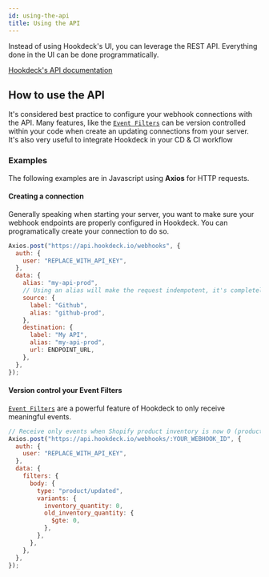 ```yaml
---
id: using-the-api
title: Using the API
---
```


Instead of using Hookdeck's UI, you can leverage the REST API. Everything done in the UI can be done programmatically.

[Hookdeck's API documentation](https://docs.hookdeck.io)

## How to use the API

It's considered best practice to configure your webhook connections with the API. Many features, like the [`Event Filters`](event-filters) can be version controlled within your code when create an updating connections from your server. It's also very useful to integrate Hookdeck in your CD & CI workflow

### Examples

The following examples are in Javascript using **Axios** for HTTP requests.

#### Creating a connection

Generally speaking when starting your server, you want to make sure your webhook endpoints are properly configured in Hookdeck. You can programatically create your connection to do so.

```javascript
Axios.post("https://api.hookdeck.io/webhooks", {
  auth: {
    user: "REPLACE_WITH_API_KEY",
  },
  data: {
    alias: "my-api-prod",
    // Using an alias will make the request indempotent, it's completely fine to create the same connection over and over again.
    source: {
      label: "Github",
      alias: "github-prod",
    },
    destination: {
      label: "My API",
      alias: "my-api-prod",
      url: ENDPOINT_URL,
    },
  },
});
```

#### Version control your Event Filters

[`Event Filters`](event-filters) are a powerful feature of Hookdeck to only receive meaningful events.

```javascript
// Receive only events when Shopify product inventory is now 0 (product sold out)
Axios.post("https://api.hookdeck.io/webhooks/:YOUR_WEBHOOK_ID", {
  auth: {
    user: "REPLACE_WITH_API_KEY",
  },
  data: {
    filters: {
      body: {
        type: "product/updated",
        variants: {
          inventory_quantity: 0,
          old_inventory_quantity: {
            $gte: 0,
          },
        },
      },
    },
  },
});
```
